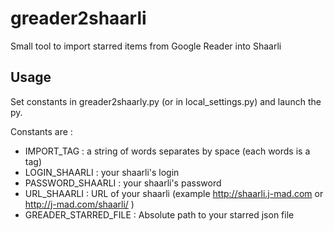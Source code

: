 greader2shaarli
===============

Small tool to import starred items from Google Reader into Shaarli

Usage
-----

Set constants in greader2shaarly.py (or in local_settings.py) and launch the py.

Constants are :
   * IMPORT_TAG : a string of words separates by space (each words is a tag)
   * LOGIN_SHAARLI : your shaarli's login
   * PASSWORD_SHAARLI  : your shaarli's password
   * URL_SHAARLI : URL of your shaarli (example http://shaarli.j-mad.com or http://j-mad.com/shaarli/ )
   * GREADER_STARRED_FILE : Absolute path to your starred json file

